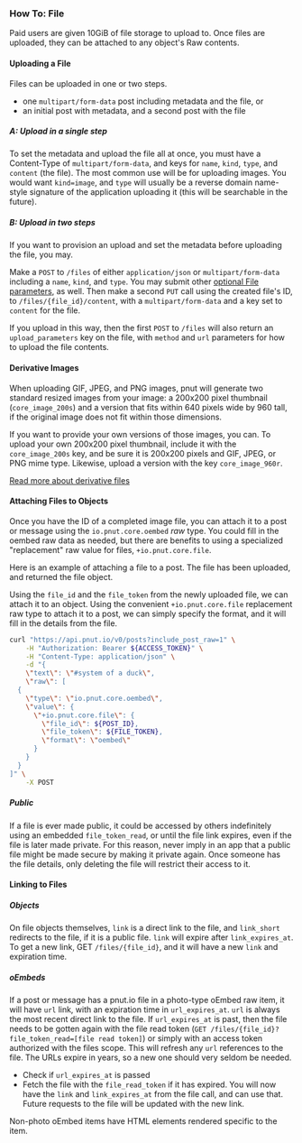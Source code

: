 ### How To: File

Paid users are given 10GiB of file storage to upload to. Once files are uploaded, they can be attached to any object's Raw contents.


#### Uploading a File

Files can be uploaded in one or two steps.

* one `multipart/form-data` post including metadata and the file, or
* an initial post with metadata, and a second post with the file

##### A: Upload in a single step

To set the metadata and upload the file all at once, you must have a Content-Type of `multipart/form-data`, and keys for `name`, `kind`, `type`, and `content` (the file). The most common use will be for uploading images. You would want `kind=image`, and `type` will usually be a reverse domain name-style signature of the application uploading it (this will be searchable in the future).


##### B: Upload in two steps

If you want to provision an upload and set the metadata before uploading the file, you may.

Make a `POST` to `/files` of either `application/json` or `multipart/form-data` including a `name`, `kind`, and `type`. You may submit other [optional File parameters](../resources/files/lifecycle#post-files), as well. Then make a second `PUT` call using the created file's ID, to `/files/{file_id}/content`, with a `multipart/form-data` and a key set to `content` for the file.

If you upload in this way, then the first `POST` to `/files` will also return an `upload_parameters` key on the file, with `method` and `url` parameters for how to upload the file contents.


#### Derivative Images

When uploading GIF, JPEG, and PNG images, pnut will generate two standard resized images from your image: a 200x200 pixel thumbnail (`core_image_200s`) and a version that fits within 640 pixels wide by 960 tall, if the original image does not fit within those dimensions.

If you want to provide your own versions of those images, you can. To upload your own 200x200 pixel thumbnail, include it with the `core_image_200s` key, and be sure it is 200x200 pixels and GIF, JPEG, or PNG mime type. Likewise, upload a version with the key `core_image_960r`.

[Read more about derivative files](../resources/files/lifecycle#put-files-id-content-key)


#### Attaching Files to Objects

Once you have the ID of a completed image file, you can attach it to a post or message using the `io.pnut.core.oembed` *raw* type. You could fill in the oembed raw data as needed, but there are benefits to using a specialized "replacement" raw value for files, `+io.pnut.core.file`.

Here is an example of attaching a file to a post. The file has been uploaded, and returned the file object.

Using the `file_id` and the `file_token` from the newly uploaded file, we can attach it to an object. Using the convenient `+io.pnut.core.file` replacement raw type to attach it to a post, we can simply specify the format, and it will fill in the details from the file.

```bash
curl "https://api.pnut.io/v0/posts?include_post_raw=1" \
    -H "Authorization: Bearer ${ACCESS_TOKEN}" \
    -H "Content-Type: application/json" \
    -d "{
    \"text\": \"#system of a duck\",
    \"raw\": [
  {
    \"type\": \"io.pnut.core.oembed\",
    \"value\": {
      \"+io.pnut.core.file\": {
        \"file_id\": ${POST_ID},
        \"file_token\": ${FILE_TOKEN},
        \"format\": \"oembed\"
      }
    }
  }
]" \
    -X POST
```

##### Public

If a file is ever made public, it could be accessed by others indefinitely using an embedded `file_token_read`, or until the file link expires, even if the file is later made private. For this reason, never imply in an app that a public file might be made secure by making it private again. Once someone has the file details, only deleting the file will restrict their access to it.


#### Linking to Files

##### Objects

On file objects themselves, `link` is a direct link to the file, and `link_short` redirects to the file, if it is a public file. `link` will expire after `link_expires_at`. To get a new link, GET `/files/{file_id}`, and it will have a new `link` and expiration time.

##### oEmbeds

If a post or message has a pnut.io file in a photo-type oEmbed raw item, it will have `url` link, with an expiration time in `url_expires_at`. `url` is always the most recent direct link to the file. If `url_expires_at` is past, then the file needs to be gotten again with the file read token (`GET /files/{file_id}?file_token_read=[file read token]`) or simply with an access token authorized with the files scope. This will refresh any `url` references to the file. The URLs expire in years, so a new one should very seldom be needed.

* Check if `url_expires_at` is passed
* Fetch the file with the `file_read_token` if it has expired. You will now have the `link` and `link_expires_at` from the file call, and can use that. Future requests to the file will be updated with the new link.

Non-photo oEmbed items have HTML elements rendered specific to the item.